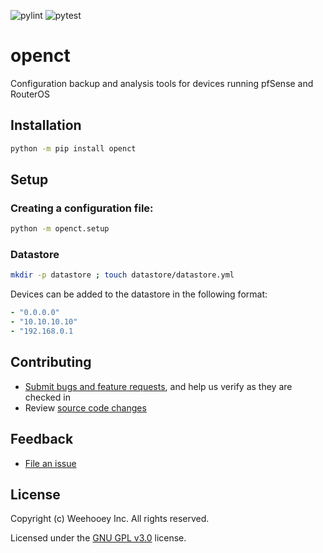 ![pylint](https://github.com/weehooey/openct/actions/workflows/pylint.yml/badge.svg)
![pytest](https://github.com/weehooey/openct/actions/workflows/pytest.yml/badge.svg)
# openct
Configuration backup and analysis tools for devices running pfSense and RouterOS

## Installation
```bash
python -m pip install openct
```

## Setup
### Creating a configuration file:
```bash
python -m openct.setup
```

### Datastore
```bash
mkdir -p datastore ; touch datastore/datastore.yml
```

Devices can be added to the datastore in the following format:
```yaml
- "0.0.0.0"
- "10.10.10.10"
- "192.168.0.1
```

## Contributing
* [Submit bugs and feature requests](https://github.com/Weehooey/openct/issues), and help us verify as they are checked in
* Review [source code changes](https://github.com/Weehooey/openct/pulls)

## Feedback
* [File an issue](https://github.com/Weehooey/openct/issues)

## License
Copyright (c) Weehooey Inc. All rights reserved.

Licensed under the [GNU GPL v3.0](LICENSE) license.
